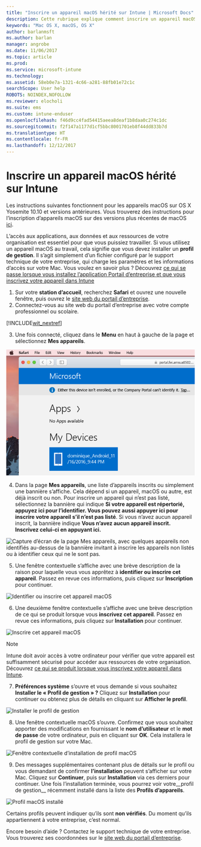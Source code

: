 ```yaml
---
title: "Inscrire un appareil macOS hérité sur Intune | Microsoft Docs"
description: Cette rubrique explique comment inscrire un appareil macOS dans Intune
keywords: "Mac OS X, macOS, OS X"
author: barlanmsft
ms.author: barlan
manager: angrobe
ms.date: 11/06/2017
ms.topic: article
ms.prod: 
ms.service: microsoft-intune
ms.technology: 
ms.assetid: 58eb0e7a-1321-4c66-a281-88fb01e72c1c
searchScope: User help
ROBOTS: NOINDEX,NOFOLLOW
ms.reviewer: elocholi
ms.suite: ems
ms.custom: intune-enduser
ms.openlocfilehash: f46d9cc4fad54415aeea8deaf1b8daa0c274c1dc
ms.sourcegitcommit: f2f147a1177d1cf5bbc8001701eb8f44dd833b7d
ms.translationtype: HT
ms.contentlocale: fr-FR
ms.lasthandoff: 12/12/2017
---
```

# <a name="enroll-your-legacy-macos-device-in-intune"></a>Inscrire un appareil macOS hérité sur Intune

Les instructions suivantes fonctionnent pour les appareils macOS sur OS X Yosemite 10.10 et versions antérieures. Vous trouverez des instructions pour l’inscription d’appareils macOS sur des versions plus récentes de macOS [ici](enroll-your-device-in-intune-macos-cp.md).

L’accès aux applications, aux données et aux ressources de votre organisation est essentiel pour que vous puissiez travailler. Si vous utilisez un appareil macOS au travail, cela signifie que vous devez installer un __profil de gestion__. Il s’agit simplement d’un fichier configuré par le support technique de votre entreprise, qui charge les paramètres et les informations d’accès sur votre Mac. Vous voulez en savoir plus ? Découvrez [ce qui se passe lorsque vous installez l’application Portail d’entreprise et que vous inscrivez votre appareil dans Intune](what-happens-if-you-install-the-company-portal-app-and-enroll-your-device-in-intune-ios.md)

1. Sur votre __station d’accueil__, recherchez __Safari__ et ouvrez une nouvelle fenêtre, puis ouvrez le [site web du portail d’entreprise](https://portal.manage.microsoft.com#HelpDeskDialog).
2. Connectez-vous au site web du portail d’entreprise avec votre compte professionnel ou scolaire.

  [!INCLUDE[wit_nextref](includes/end-user-password-guidance.md)]

3. Une fois connecté, cliquez dans le **Menu** en haut à gauche de la page et sélectionnez **Mes appareils**.

 ![Capture d’écran de la page d’accueil du portail web avec le portail web indiquant qu’aucune application ne peut encore être installée, avec un bouton Mes appareils en dessous.](./media/macOS_enroll_001_landing_page.png)

4. Dans la page __Mes appareils__, une liste d’appareils inscrits ou simplement une bannière s’affiche. Cela dépend si un appareil, macOS ou autre, est déjà inscrit ou non. Pour inscrire un appareil qui n’est pas listé, sélectionnez la bannière qui indique __Si votre appareil est répertorié, appuyez ici pour l’identifier. Vous pouvez aussi appuyer ici pour inscrire votre appareil s’il n’est pas listé__. Si vous n’avez aucun appareil inscrit, la bannière indique **Vous n’avez aucun appareil inscrit. Inscrivez celui-ci en appuyant ici.**

  ![Capture d’écran de la page Mes appareils, avec quelques appareils non identifiés au-dessus de la bannière invitant à inscrire les appareils non listés ou à identifier ceux qui ne le sont pas.](./media/macOS_enroll_002_tap_here_banner.png)

5. Une fenêtre contextuelle s’affiche avec une brève description de la raison pour laquelle vous vous apprêtez à __identifier ou inscrire cet appareil__. Passez en revue ces informations, puis cliquez sur __Inscription__ pour continuer.

 ![Identifier ou inscrire cet appareil macOS](./media/macOS_enroll_003_IDenroll_popup.png)

6. Une deuxième fenêtre contextuelle s’affiche avec une brève description de ce qui se produit lorsque vous __inscrivez cet appareil__. Passez en revue ces informations, puis cliquez sur __Installation__ pour continuer.

 ![Inscrire cet appareil macOS](./media/macOS_enroll_004_enroll_popup.png)

  > [!NOTE]
  > Intune doit avoir accès à votre ordinateur pour vérifier que votre appareil est suffisamment sécurisé pour accéder aux ressources de votre organisation. Découvrez [ce qui se produit lorsque vous inscrivez votre appareil dans Intune](what-happens-if-you-install-the-Company-Portal-app-and-enroll-your-device-in-intune-ios.md).

7. __Préférences système__ s’ouvre et vous demande si vous souhaitez __Installer le « Profil de gestion » ?__ Cliquez sur __Installation__ pour continuer ou obtenez plus de détails en cliquant sur __Afficher le profil__.

 ![Installer le profil de gestion](./media/macOS_enroll_005_sysprefs_mgmt_profile.png)

8. Une fenêtre contextuelle macOS s’ouvre. Confirmez que vous souhaitez apporter des modifications en fournissant le __nom d’utilisateur__ et le __mot de passe__ de votre ordinateur, puis en cliquant sur __OK__. Cela installera le profil de gestion sur votre Mac.

 ![Fenêtre contextuelle d’installation de profil macOS](./media/macOS_enroll_006_sysprefs_admin_login.png)

9. Des messages supplémentaires contenant plus de détails sur le profil ou vous demandant de confirmer __l’installation__ peuvent s’afficher sur votre Mac. Cliquez sur __Continuer__, puis sur __Installation__ via ces derniers pour continuer. Une fois l’installation terminée, vous pourrez voir votre__profil de gestion__ récemment installé dans la liste des __Profils d’appareils__.

 ![Profil macOS installé](./media/macOS_enroll_007_sysprefs_installed_profile.png)

Certains profils peuvent indiquer qu’ils sont **non vérifiés**. Du moment qu’ils appartiennent à votre entreprise, c’est normal.

Encore besoin d’aide ? Contactez le support technique de votre entreprise. Vous trouverez ses coordonnées sur le [site web du portail d’entreprise](https://portal.manage.microsoft.com#HelpDeskDialog).
